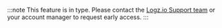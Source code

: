 :::note
This feature is in type. Please contact the [Logz.io Support team](mailto:help@logz.io?subject=Requesting%early%20access.%20Thanks!) or your account manager to request early access.
:::